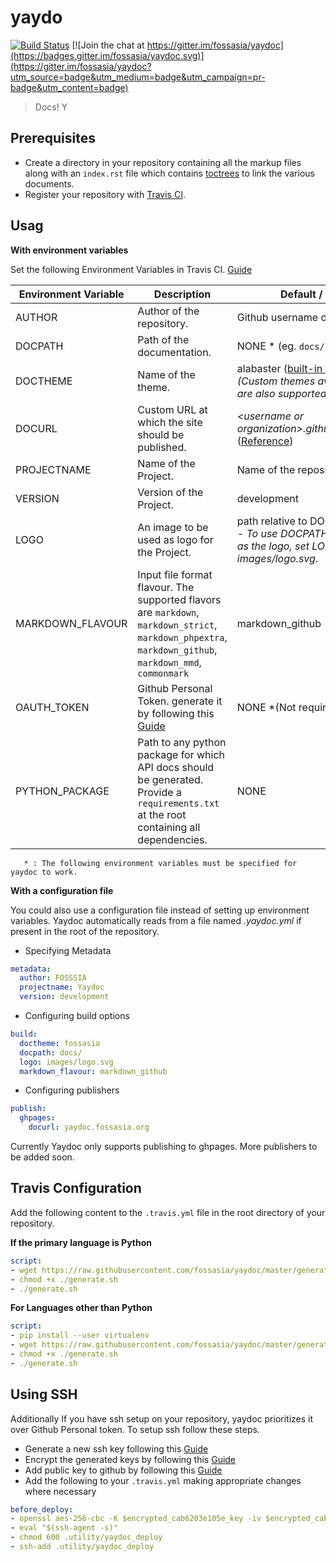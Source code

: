 # yaydo
[![Build Status](https://travis-ci.org/fossasia/yaydoc.svg?branch=master)](https://travis-ci.org/fossasia/yaydoc)
[![Join the chat at https://gitter.im/fossasia/yaydoc](https://badges.gitter.im/fossasia/yaydoc.svg)](https://gitter.im/fossasia/yaydoc?utm_source=badge&utm_medium=badge&utm_campaign=pr-badge&utm_content=badge)

> Docs! Y

## Prerequisites
- Create a directory in your repository containing all the markup files along with an `index.rst` file which contains [toctrees](http://www.sphinx-doc.org/en/stable/markup/toctree.html) to link the various documents.
- Register your repository with [Travis CI](https://travis-ci.org).

## Usag

**With environment variables**

Set the following Environment Variables in Travis CI. [Guide](https://docs.travis-ci.com/user/environment-variables/#Defining-Variables-in-Repository-Settings)     

| Environment Variable | Description                                       | Default / FORMAT  |
|----------------------| ------------------------------------------------- |-------------------|
| AUTHOR               | Author of the repository.                         | Github username or organization |
| DOCPATH              | Path of the documentation.                        | NONE * (eg. `docs/`) |
| DOCTHEME             | Name of the theme.                                | alabaster ([built-in themes](http://www.sphinx-doc.org/en/stable/theming.html#builtin-themes)) / <i>(Custom themes available in PyPi are also supported)</i>| 
| DOCURL               | Custom URL at which the site should be published. | <i>\<username or organization>.github.io/\<reponame></i> ([Reference](https://help.github.com/articles/using-a-custom-domain-with-github-pages/)) |
| PROJECTNAME          | Name of the Project.                              | Name of the repository |
| VERSION              | Version of the Project.                           | development |
| LOGO                 | An image to be used as logo for the Project.      | path relative to DOCPATH. *example* - <i>To use DOCPATH/images/logo.svg as the logo, set LOGO as images/logo.svg</i>.|
| MARKDOWN_FLAVOUR     | Input file format flavour. The supported flavors are  `markdown`, `markdown_strict`, `markdown_phpextra`, `markdown_github`, `markdown_mmd`, `commonmark`| markdown_github   |
| OAUTH_TOKEN          | Github Personal Token. generate it by following this [Guide](https://help.github.com/articles/creating-a-personal-access-token-for-the-command-line/)  | NONE *(Not required If using ssh) |
| PYTHON_PACKAGE       | Path to any python package for which API docs should be generated. Provide a `requirements.txt` at the root containing all dependencies. | NONE |

```
   * : The following environment variables must be specified for yaydoc to work. 
```

**With a configuration file**

You could also use a configuration file instead of setting up environment variables.
Yaydoc automatically reads from a file named *.yaydoc.yml* if present in the root of the repository.

- Specifying Metadata

```yaml
metadata:
  author: FOSSSIA
  projectname: Yaydoc
  version: development
```

- Configuring build options

```yaml
build:
  doctheme: fossasia
  docpath: docs/
  logo: images/logo.svg
  markdown_flavour: markdown_github
```

- Configuring publishers

```yaml
publish:
  ghpages:
    docurl: yaydoc.fossasia.org
```

Currently Yaydoc only supports publishing to ghpages. More publishers to be added soon.

## Travis Configuration
Add the following content to the `.travis.yml` file in the root directory of your repository.

**If the primary language is Python**
```yaml
script:
- wget https://raw.githubusercontent.com/fossasia/yaydoc/master/generate_ci.sh
- chmod +x ./generate.sh
- ./generate.sh
```

**For Languages other than Python**

```yaml
script:
- pip install --user virtualenv
- wget https://raw.githubusercontent.com/fossasia/yaydoc/master/generate_ci.sh
- chmod +x ./generate.sh
- ./generate.sh
```

## Using SSH
Additionally If you have ssh setup on your repository, yaydoc prioritizes it over Github Personal token. To setup ssh follow these steps. 

- Generate a new ssh key following this [Guide](https://help.github.com/articles/generating-a-new-ssh-key-and-adding-it-to-the-ssh-agent/#generating-a-new-ssh-key)
- Encrypt the generated keys by following this [Guide](https://docs.travis-ci.com/user/encrypting-files/#Automated-Encryption)
- Add public key to github by following this [Guide](https://help.github.com/articles/adding-a-new-ssh-key-to-your-github-account/)
- Add the following to your `.travis.yml` making appropriate changes where necessary

```yaml
before_deploy:
- openssl aes-256-cbc -K $encrypted_cab6203e105e_key -iv $encrypted_cab6203e105e_iv -in .utility/yaydoc_deploy.enc -out .utility/yaydoc_deploy -d
- eval "$(ssh-agent -s)"
- chmod 600 .utility/yaydoc_deploy
- ssh-add .utility/yaydoc_deploy
```
